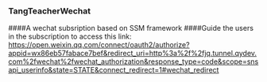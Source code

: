 ### TangTeacherWechat
####A wechat subsription based on SSM framework
####Guide the users in the subscription to access this link:
 https://open.weixin.qq.com/connect/oauth2/authorize?appid=wx86eb57fabace7bef&redirect_uri=http%3a%2f%2fjq.tunnel.qydev.com%2fwechat%2fwechat_authorization&response_type=code&scope=snsapi_userinfo&state=STATE&connect_redirect=1#wechat_redirect

